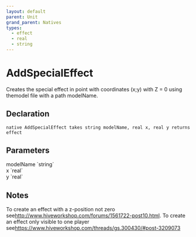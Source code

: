 ```yaml
---
layout: default
parent: Unit
grand_parent: Natives
types:
  - effect
  - real
  - string
---
```


# AddSpecialEffect
Creates the special effect in point with coordinates (x;y) with Z = 0 using themodel file with a path modelName.

## Declaration

```
native AddSpecialEffect takes string modelName, real x, real y returns effect
```

## Parameters
<dl>
  <dt>modelName `string`</dt>
  <dd></dd>

  <dt>x `real`</dt>
  <dd></dd>

  <dt>y `real`</dt>
  <dd></dd>
</dl>

## Notes 
To create an effect with a z-position not zero see<http://www.hiveworkshop.com/forums/1561722-post10.html>.
To create an effect only visible to one player see<https://www.hiveworkshop.com/threads/gs.300430/#post-3209073>